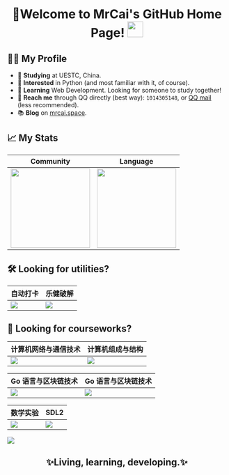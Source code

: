 <h1 align="center">
  🎉Welcome to MrCai's GitHub Home Page!
  <img src="https://media.giphy.com/media/hvRJCLFzcasrR4ia7z/giphy.gif" width="36">
</h1>

## 👨‍💻 My Profile

- 🏫 **Studying** at UESTC, China.
- 💓 **Interested** in Python (and most familiar with it, of course).
- 📖 **Learning** Web Development. Looking for someone to study together!
- 💬 **Reach me** through QQ directly (best way): `1014305148`, or <a href="mailto:mrcaidev@qq.com">QQ mail</a> (less recommended).
- 📚 **Blog** on [mrcai.space](https://mrcaidev.github.io).

## 📈 My Stats

|Community|Language|
|---|---|
|<img src="https://github-readme-stats.vercel.app/api?username=mrcaidev&theme=github_dark&show_icons=true&count_private=true" style="height:182px;cursor:default" />|<img src="https://github-readme-stats.vercel.app/api/top-langs/?username=mrcaidev&layout=compact&hide=html&theme=github_dark&langs_count=8" style="height:182px;cursor:default" />|

## 🛠️ Looking for utilities?

|自动打卡|乐健破解|
|---|---|
|<a href="https://github.com/mrcaidev/uestc-temperature"><img align="center" src="https://github-readme-stats.vercel.app/api/pin/?username=mrcaidev&repo=uestc-temperature&theme=github_dark" /></a>|<a href="https://github.com/mrcaidev/legym"><img align="center" src="https://github-readme-stats.vercel.app/api/pin/?username=mrcaidev&repo=legym&theme=github_dark" /></a>|

## 🏫 Looking for courseworks?

|计算机网络与通信技术|计算机组成与结构|
|---|---|
|<a href="https://github.com/mrcaidev/cnt"><img align="center" src="https://github-readme-stats.vercel.app/api/pin/?username=mrcaidev&repo=cnt&theme=github_dark" /></a>|<a href="https://github.com/mrcaidev/cpu"><img align="center" src="https://github-readme-stats.vercel.app/api/pin/?username=mrcaidev&repo=cpu&theme=github_dark" /></a>|

|Go 语言与区块链技术|Go 语言与区块链技术|
|---|---|
|<a href="https://github.com/mrcaidev/calculator"><img align="center" src="https://github-readme-stats.vercel.app/api/pin/?username=mrcaidev&repo=calculator&theme=github_dark" /></a>|<a href="https://github.com/mrcaidev/blockchain"><img align="center" src="https://github-readme-stats.vercel.app/api/pin/?username=mrcaidev&repo=blockchain&theme=github_dark" /></a>|

|数学实验|SDL2|
|---|---|
|<a href="https://github.com/mrcaidev/matlab-experiment"><img align="center" src="https://github-readme-stats.vercel.app/api/pin/?username=mrcaidev&repo=matlab-experiment&theme=github_dark" /></a>|<a href="https://github.com/mrcaidev/SDL2-wheel"><img align="center" src="https://github-readme-stats.vercel.app/api/pin/?username=mrcaidev&repo=SDL2-wheel&theme=github_dark" /></a>|

<img src="https://activity-graph.herokuapp.com/graph?username=mrcaidev&theme=react-dark&hide_border=true&line=58A5FE&color=C9D1D9"/>

<h2 align="center">✨Living, learning, developing.✨</h2>
